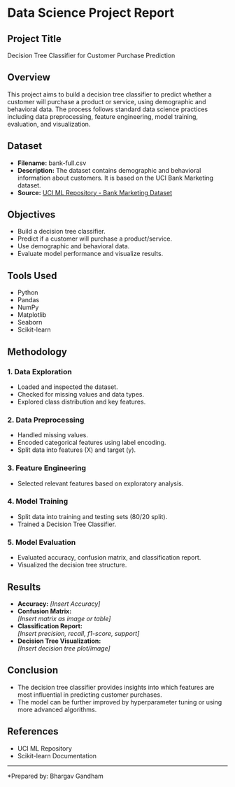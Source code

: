 # Data Science Project Report

## Project Title
Decision Tree Classifier for Customer Purchase Prediction

## Overview

This project aims to build a decision tree classifier to predict whether a customer will purchase a product or service, using demographic and behavioral data. The process follows standard data science practices including data preprocessing, feature engineering, model training, evaluation, and visualization.

## Dataset

- **Filename:** bank-full.csv
- **Description:** The dataset contains demographic and behavioral information about customers. It is based on the UCI Bank Marketing dataset.
- **Source:** [UCI ML Repository - Bank Marketing Dataset](https://archive.ics.uci.edu/ml/datasets/bank+marketing)

## Objectives

- Build a decision tree classifier.
- Predict if a customer will purchase a product/service.
- Use demographic and behavioral data.
- Evaluate model performance and visualize results.

## Tools Used

- Python
- Pandas
- NumPy
- Matplotlib
- Seaborn
- Scikit-learn

## Methodology

### 1. Data Exploration
- Loaded and inspected the dataset.
- Checked for missing values and data types.
- Explored class distribution and key features.

### 2. Data Preprocessing
- Handled missing values.
- Encoded categorical features using label encoding.
- Split data into features (X) and target (y).

### 3. Feature Engineering
- Selected relevant features based on exploratory analysis.

### 4. Model Training
- Split data into training and testing sets (80/20 split).
- Trained a Decision Tree Classifier.

### 5. Model Evaluation
- Evaluated accuracy, confusion matrix, and classification report.
- Visualized the decision tree structure.

## Results

- **Accuracy:** _[Insert Accuracy]_
- **Confusion Matrix:**  
  _[Insert matrix as image or table]_
- **Classification Report:**  
  _[Insert precision, recall, f1-score, support]_
- **Decision Tree Visualization:**  
  _[Insert decision tree plot/image]_

## Conclusion

- The decision tree classifier provides insights into which features are most influential in predicting customer purchases.
- The model can be further improved by hyperparameter tuning or using more advanced algorithms.

## References

- UCI ML Repository
- Scikit-learn Documentation

---

*Prepared by: Bhargav Gandham
